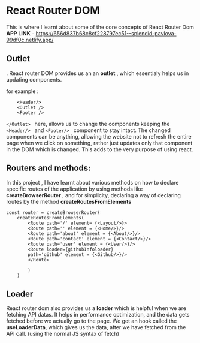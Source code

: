 # React Router DOM


This is where I learnt about some of the core concepts of React Router Dom
**APP LINK** - https://656d837b68c8cf228797ec51--splendid-pavlova-99df0c.netlify.app/
## Outlet

 . React router DOM provides us an an **outlet** , which essentialy helps us in updating components.

 for example :

        <Header/>
        <Outlet />
        <Footer />
`</Outlet> ` here, allows us to change the components keeping the `<Header/> ` and `<Footer/> ` component to stay intact. The changed components can be anything, allowing the website not to refresh the entire page when we click on something, rather just updates only that component in the DOM which is changed. This adds to the very purpose of using react.

## Routers and methods:

In this project , I have learnt about various methods on how to declare specific routes of the application by using methods like **createBrowserRouter** , and for simplicity, declaring a way of declaring routes by the method **createRoutesFromElements**

    const router = createBrowserRouter(
        createRoutesFromElements(
            <Route path='/' element= {<Layout/>}>
            <Route path='' element = {<Home/>}/>
            <Route path='about' element = {<About/>}/>
            <Route path='contact' element = {<Contact/>}/>
            <Route path='user' element = {<User/>}/>
            <Route loader={githubInfoloader}
            path='github' element = {<Github/>}/>
            </Route>
        
            )
        )

## Loader

React router dom also provides us a **loader** which is helpful when we
are fetching API datas. It helps in performance optimization, and the data gets fetched before we actually go to the page.
We get an hook called the **useLoaderData**, which gives us the data, after we have fetched from the API call. (using the normal JS syntax of fetch)